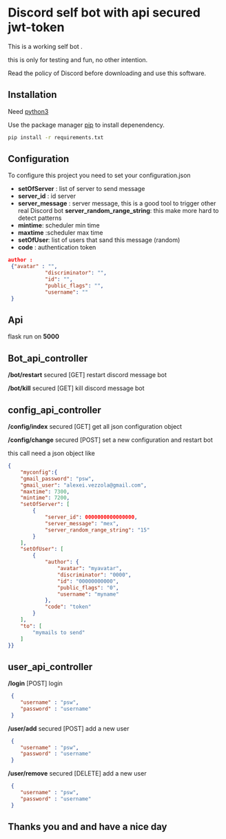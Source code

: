 # Discord self bot with api secured jwt-token

This is a working self bot . 

this is only for testing and fun, no other intention.

Read the policy of Discord before downloading and use this software.

## Installation

Need [python3](https://www.python.org/ftp/python/3.9.6/python-3.9.6-amd64.exe)

Use the package manager [pip](https://pip.pypa.io/en/stable/) to install depenendency.

```bash
pip install -r requirements.txt
```

## Configuration
To configure this project you need to set your configuration.json

+ **setOfServer** :   list of server to send message
+ **server_id**   : id server 
+  **server_message** : server message, this is a good tool to trigger other real Discord bot
  **server_random_range_string**: this make more hard to detect patterns
+ **mintime**: scheduler min time
+ **maxtime**  :scheduler max time
+ **setOfUser**: list of users that sand this message (random)
+ **code** : authentication  token

```json
author : 
 {"avatar" : "",
            "discriminator": "",
            "id": "",
            "public_flags": "",
            "username": ""
 }
```
## Api 
flask run on  **5000**

## Bot_api_controller
**/bot/restart** secured  [GET] restart discord message bot

**/bot/kill** secured  [GET] kill discord message bot
## config_api_controller

**/config/index** secured  [GET] get all json configuration object

**/config/change** secured  [POST] set a new configuration and restart bot

this call need a json object like 
```json
{
	"myconfig":{
    "gmail_password": "psw",
    "gmail_user": "alexei.vezzola@gmail.com",
    "maxtime": 7300,
    "mintime": 7200,
    "setOfServer": [
        {
            "server_id": 0000000000000000,
            "server_message": "mex",
            "server_random_range_string": "15"
        }
    ],
    "setOfUser": [
        {
            "author": {
                "avatar": "myavatar",
                "discriminator": "0000",
                "id": "00000000000",
                "public_flags": "0",
                "username": "myname"
            },
            "code": "token"
        }
    ],
    "to": [
        "mymails to send"
    ]
}}
```
## user_api_controller
**/login** [POST] login
```json
 {
    "username" : "psw",
    "password" : "username"
 }
```
**/user/add** secured  [POST] add a new user 
```json
 {
    "username" : "psw",
    "password" : "username"
 }
```
**/user/remove** secured  [DELETE] add a new user 
```json
 {
    "username" : "psw",
    "password" : "username"
 }
```
## Thanks you and and have a nice day

